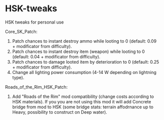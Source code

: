 # HSK-tweaks
HSK tweaks for personal use

Core_SK_Patch:
1. Patch chances to instant destroy ammo while looting to 0 (default: 0.09 + modificator from difficulty).
2. Patch chances to instant destroy item (weapon) while looting to 0 (default: 0.04 + modificator from difficulty).
3. Patch chances to damage looted item by deterioration to 0 (default: 0.25 + modificator from difficulty).
4. Change all lighting power consumption (4-14 W depending on lightning type).

Roads_of_the_Rim_HSK_Patch:
1. Add "Roads of the Rim" mod compatibility (change costs according to HSK materials). If you you are not using this mod it will add Concrete bridge from mod to HSK (some bridge stats: terrain affodrnance up to Heavy, possibility to construct on Deep water).
